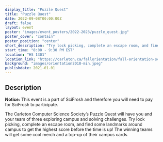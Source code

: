 ```yaml
---
display_title: "Puzzle Quest"
title: "Puzzle Quest"
date: 2022-09-08T00:00:00Z
draft: false
layout: event
poster: "images/event_posters/2022-2023/puzzle_quest.jpg"
poster_cover: "contain"
poster_position: "center"
short_description: "Try lock picking, complete an escape room, and find some landmarks around campus to get the highest score before the time is up!"
start_time: "8:00 - 9:30 PM EST"
location: "HS 1301"
location_link: "https://carleton.ca/fallorientation/fall-orientation-schedule-scifrosh/#slideme-thursday-september-8"
background: "images/orientation2018-min.jpeg"
publishdate: 2021-01-01
---
```


## Description

**Notice:** This event is a part of SciFrosh and therefore you will need to pay for SciFrosh to participate.

The Carleton Computer Science Society’s Puzzle Quest will have you and your team of three exploring campus and solving challenges. Try lock picking, complete an escape room, and find some landmarks around campus to get the highest score before the time is up! The winning teams will get some cool merch and a top-up of their campus cards.